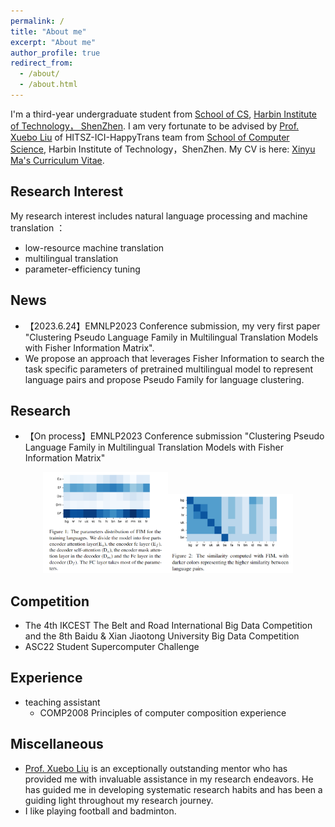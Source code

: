 ```yaml
---
permalink: /
title: "About me"
excerpt: "About me"
author_profile: true
redirect_from: 
  - /about/
  - /about.html
---
```


I'm a third-year undergraduate student from [School of CS](http://cs.hitsz.edu.cn/), [Harbin Institute of Technology， ShenZhen](https://www.hitsz.edu.cn/index.html). I am very fortunate to be advised by [Prof. Xuebo Liu](https://sunbowliu.github.io/) of HITSZ-ICI-HappyTrans team from [School of Computer Science](http://cs.hitsz.edu.cn/), Harbin Institute of Technology，ShenZhen.
My CV is here: [Xinyu Ma's Curriculum Vitae](../assets/CV.pdf).
## Research Interest
My research interest includes natural language processing and machine translation ：
+  low-resource machine translation
+  multilingual translation
+  parameter-efficiency tuning

## News 
+ 【2023.6.24】EMNLP2023 Conference submission, my very first paper "Clustering Pseudo Language Family in Multilingual Translation Models with Fisher Information Matrix".
+ We propose an approach that leverages Fisher Information to search the task specific parameters of pretrained multilingual model to represent language pairs and propose Pseudo Family for language clustering.

## Research
+ 【On process】EMNLP2023 Conference submission "Clustering Pseudo Language Family in Multilingual Translation Models with Fisher Information Matrix"
<!-- ![描述](emnlp23\layer_distribute.png)![描述](emnlp23\similarity.png) -->

<center class="half">
     <img src="emnlp23\layer_distribute.png" width="200"/><img src="emnlp23\similarity.png" width="200"/>
</center>

## Competition
+ The 4th IKCEST The Belt and Road International Big Data Competition and the 8th Baidu & Xian Jiaotong University Big Data Competition
+ ASC22 Student Supercomputer Challenge


## Experience
+ teaching assistant
  + COMP2008 Principles of computer composition experience

## Miscellaneous
+ [Prof. Xuebo Liu](https://sunbowliu.github.io/) is an exceptionally outstanding mentor who has provided me with invaluable assistance in my research endeavors. He has guided me in developing systematic research habits and has been a guiding light throughout my research journey.
+ I like playing football and badminton.



